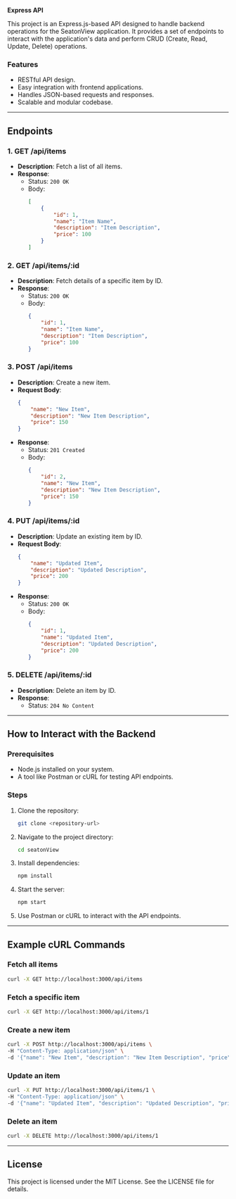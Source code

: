 **Express API**

This project is an Express.js-based API designed to handle backend operations for the SeatonView application. It provides a set of endpoints to interact with the application's data and perform CRUD (Create, Read, Update, Delete) operations.

### Features
- RESTful API design.
- Easy integration with frontend applications.
- Handles JSON-based requests and responses.
- Scalable and modular codebase.

---

## Endpoints

### 1. **GET /api/items**
- **Description**: Fetch a list of all items.
- **Response**: 
    - Status: `200 OK`
    - Body: 
        ```json
        [
            {
                "id": 1,
                "name": "Item Name",
                "description": "Item Description",
                "price": 100
            }
        ]
        ```

### 2. **GET /api/items/:id**
- **Description**: Fetch details of a specific item by ID.
- **Response**:
    - Status: `200 OK`
    - Body:
        ```json
        {
            "id": 1,
            "name": "Item Name",
            "description": "Item Description",
            "price": 100
        }
        ```

### 3. **POST /api/items**
- **Description**: Create a new item.
- **Request Body**:
    ```json
    {
        "name": "New Item",
        "description": "New Item Description",
        "price": 150
    }
    ```
- **Response**:
    - Status: `201 Created`
    - Body:
        ```json
        {
            "id": 2,
            "name": "New Item",
            "description": "New Item Description",
            "price": 150
        }
        ```

### 4. **PUT /api/items/:id**
- **Description**: Update an existing item by ID.
- **Request Body**:
    ```json
    {
        "name": "Updated Item",
        "description": "Updated Description",
        "price": 200
    }
    ```
- **Response**:
    - Status: `200 OK`
    - Body:
        ```json
        {
            "id": 1,
            "name": "Updated Item",
            "description": "Updated Description",
            "price": 200
        }
        ```

### 5. **DELETE /api/items/:id**
- **Description**: Delete an item by ID.
- **Response**:
    - Status: `204 No Content`

---

## How to Interact with the Backend

### Prerequisites
- Node.js installed on your system.
- A tool like Postman or cURL for testing API endpoints.

### Steps
1. Clone the repository:
     ```bash
     git clone <repository-url>
     ```
2. Navigate to the project directory:
     ```bash
     cd seatonView
     ```
3. Install dependencies:
     ```bash
     npm install
     ```
4. Start the server:
     ```bash
     npm start
     ```
5. Use Postman or cURL to interact with the API endpoints.

---

## Example cURL Commands

### Fetch all items
```bash
curl -X GET http://localhost:3000/api/items
```

### Fetch a specific item
```bash
curl -X GET http://localhost:3000/api/items/1
```

### Create a new item
```bash
curl -X POST http://localhost:3000/api/items \
-H "Content-Type: application/json" \
-d '{"name": "New Item", "description": "New Item Description", "price": 150}'
```

### Update an item
```bash
curl -X PUT http://localhost:3000/api/items/1 \
-H "Content-Type: application/json" \
-d '{"name": "Updated Item", "description": "Updated Description", "price": 200}'
```

### Delete an item
```bash
curl -X DELETE http://localhost:3000/api/items/1
```

---

## License
This project is licensed under the MIT License. See the LICENSE file for details.

